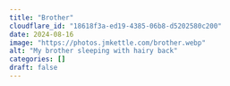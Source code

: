 ```yaml
---
title: "Brother"
cloudflare_id: "18618f3a-ed19-4385-06b8-d5202580c200"
date: 2024-08-16
image: "https://photos.jmkettle.com/brother.webp"
alt: "My brother sleeping with hairy back"
categories: []
draft: false
---
```

